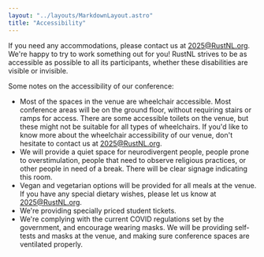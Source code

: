 ```yaml
---
layout: "../layouts/MarkdownLayout.astro"
title: "Accessibility"
---
```


If you need any accommodations, please contact us at 2025@RustNL.org. We're happy to try to work something out for you! RustNL strives to be as accessible as possible to all its participants, whether these disabilities are visible or invisible. 

Some notes on the accessibility of our conference:
- Most of the spaces in the venue are wheelchair accessible. Most conference areas will be on the ground floor, without requiring stairs or ramps for access. There are some accessible toilets on the venue, but these might not be suitable for all types of wheelchairs. If you'd like to know more about the wheelchair accessibility of our venue, don't hesitate to contact us at 2025@RustNL.org.
- We will provide a quiet space for neurodivergent people, people prone to overstimulation, people that need to observe religious practices, or other people in need of a break. There will be clear signage indicating this room.
- Vegan and vegetarian options will be provided for all meals at the venue. If you have any special dietary wishes, please let us know at 2025@RustNL.org.
- We're providing specially priced student tickets.
- We're complying with the current COVID regulations set by the government, and encourage wearing masks. We will be providing self-tests and masks at the venue, and making sure conference spaces are ventilated properly.
